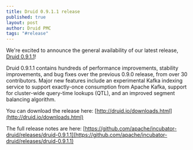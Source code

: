 ```yaml
---
title: Druid 0.9.1.1 release
published: true
layout: post
author: Druid PMC
tags: "#release"
---
```


We're excited to announce the general availability of our latest release, [Druid 0.9.1.1](/downloads.html)!

Druid 0.9.1.1 contains hundreds of performance improvements, stability improvements, and bug fixes
over the previous 0.9.0 release, from over 30 contributors. Major new features include an
experimental Kafka indexing service to support exactly-once consumption from Apache Kafka, support
for cluster-wide query-time lookups (QTL), and an improved segment balancing algorithm.

You can download the release here: [http://druid.io/downloads.html](http://druid.io/downloads.html)

The full release notes are here: [https://github.com/apache/incubator-druid/releases/druid-0.9.1.1](https://github.com/apache/incubator-druid/releases/druid-0.9.1.1)


